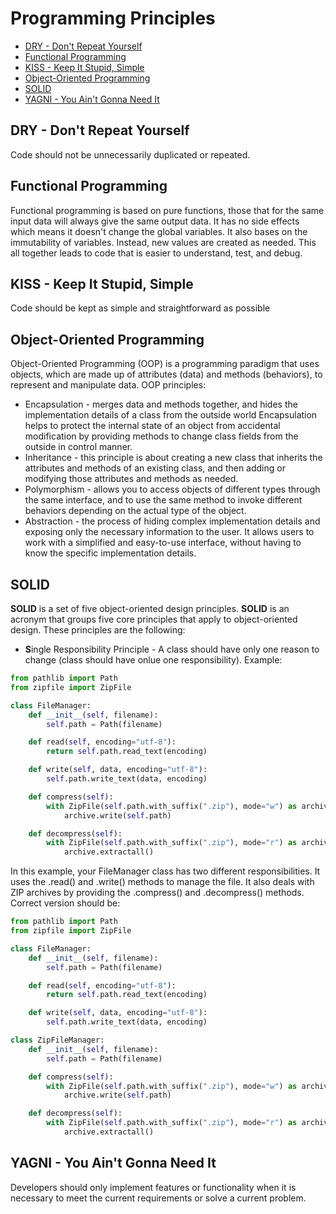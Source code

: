 # Programming Principles
- [DRY - Don't Repeat Yourself](#dry)
- [Functional Programming](#functional_programming)
- [KISS - Keep It Stupid, Simple](#kiss)
- [Object-Oriented Programming](#oop)
- [SOLID](#solid)
- [YAGNI - You Ain't Gonna Need It](#yagni)

## DRY - Don't Repeat Yourself <a name="dry"></a>
Code should not be unnecessarily duplicated or repeated.

## Functional Programming <a name="functional_programming"></a>
Functional programming is based on pure functions, those that for the same input data will always give the same output data. It has no side effects which means it doesn't change the global variables. It also bases on the immutability of variables. Instead, new values are created as needed. This all together leads to code that is easier to understand, test, and debug.

## KISS - Keep It Stupid, Simple <a name="kiss"></a>
Code should be kept as simple and straightforward as possible

## Object-Oriented Programming <a name="oop"></a>
Object-Oriented Programming (OOP) is a programming paradigm that uses objects, which are made up of attributes (data) and methods (behaviors), to represent and manipulate data. OOP principles: 
- Encapsulation - merges data and methods together, and hides the implementation details of a class from the outside world Encapsulation helps to protect the internal state of an object from accidental modification by providing methods to change class fields from the outside in control manner.
- Inheritance - this principle is about creating a new class that inherits the attributes and methods of an existing class, and then adding or modifying those attributes and methods as needed. 
- Polymorphism - allows you to access objects of different types through the same interface, and to use the same method to invoke different behaviors depending on the actual type of the object.
- Abstraction - the process of hiding complex implementation details and exposing only the necessary information to the user. It allows users to work with a simplified and easy-to-use interface, without having to know the specific implementation details.

## SOLID <a name="solid"></a>
**SOLID** is a set of five object-oriented design principles. **SOLID** is an acronym that groups five core principles that apply to object-oriented design. These principles are the following:
- **S**ingle Responsibility Principle - A class should have only one reason to change (class should have onlue one responsibility). Example:
``` python
from pathlib import Path
from zipfile import ZipFile

class FileManager:
    def __init__(self, filename):
        self.path = Path(filename)

    def read(self, encoding="utf-8"):
        return self.path.read_text(encoding)

    def write(self, data, encoding="utf-8"):
        self.path.write_text(data, encoding)

    def compress(self):
        with ZipFile(self.path.with_suffix(".zip"), mode="w") as archive:
            archive.write(self.path)

    def decompress(self):
        with ZipFile(self.path.with_suffix(".zip"), mode="r") as archive:
            archive.extractall()
```
In this example, your FileManager class has two different responsibilities. It uses the .read() and .write() methods to manage the file. It also deals with ZIP archives by providing the .compress() and .decompress() methods. Correct version should be:

``` python
from pathlib import Path
from zipfile import ZipFile

class FileManager:
    def __init__(self, filename):
        self.path = Path(filename)

    def read(self, encoding="utf-8"):
        return self.path.read_text(encoding)

    def write(self, data, encoding="utf-8"):
        self.path.write_text(data, encoding)

class ZipFileManager:
    def __init__(self, filename):
        self.path = Path(filename)

    def compress(self):
        with ZipFile(self.path.with_suffix(".zip"), mode="w") as archive:
            archive.write(self.path)

    def decompress(self):
        with ZipFile(self.path.with_suffix(".zip"), mode="r") as archive:
            archive.extractall()
```

## YAGNI - You Ain't Gonna Need It <a name="yagni"></a>
Developers should only implement features or functionality when it is necessary to meet the current requirements or solve a current problem.